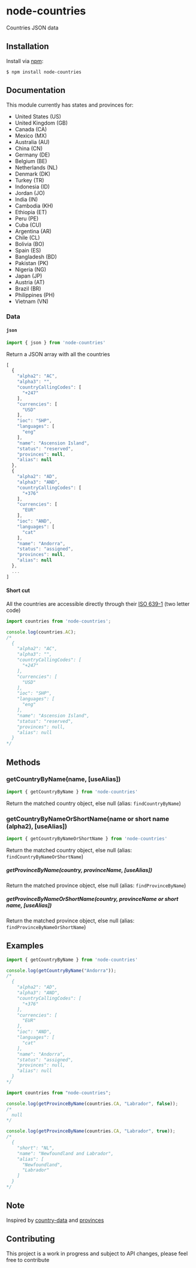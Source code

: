 # node-countries

Countries JSON data

## Installation

Install via [npm](https://www.npmjs.com/):

```
$ npm install node-countries
```

## Documentation

This module currently has states and provinces for:

- United States (US)
- United Kingdom (GB)
- Canada (CA)
- Mexico (MX)
- Australia (AU)
- China (CN)
- Germany (DE)
- Belgium (BE)
- Netherlands (NL)
- Denmark (DK)
- Turkey (TR)
- Indonesia (ID)
- Jordan (JO)
- India (IN)
- Cambodia (KH)
- Ethiopia (ET)
- Peru (PE)
- Cuba (CU)
- Argentina (AR)
- Chile (CL)
- Bolivia (BO)
- Spain (ES)
- Bangladesh (BD)
- Pakistan (PK)
- Nigeria (NG)
- Japan (JP)
- Austria (AT)
- Brazil (BR)
- Philippines (PH)
- Vietnam (VN)

### Data

#### `json`

```javascript
import { json } from 'node-countries'
```

Return a JSON array with all the countries

```javascript
[
  {
    "alpha2": "AC",
    "alpha3": "",
    "countryCallingCodes": [
      "+247"
    ],
    "currencies": [
      "USD"
    ],
    "ioc": "SHP",
    "languages": [
      "eng"
    ],
    "name": "Ascension Island",
    "status": "reserved",
    "provinces": null,
    "alias": null
  },
  {
    "alpha2": "AD",
    "alpha3": "AND",
    "countryCallingCodes": [
      "+376"
    ],
    "currencies": [
      "EUR"
    ],
    "ioc": "AND",
    "languages": [
      "cat"
    ],
    "name": "Andorra",
    "status": "assigned",
    "provinces": null,
    "alias": null
  },
  ...
]
```

#### Short cut

All the countries are accessible directly through their [ISO 639-1](http://en.wikipedia.org/wiki/ISO_639-1) (two letter code)

```javascript
import countries from 'node-countries';

console.log(countries.AC);
/*
  {
    "alpha2": "AC",
    "alpha3": "",
    "countryCallingCodes": [
      "+247"
    ],
    "currencies": [
      "USD"
    ],
    "ioc": "SHP",
    "languages": [
      "eng"
    ],
    "name": "Ascension Island",
    "status": "reserved",
    "provinces": null,
    "alias": null
  }
*/
```

## Methods

### getCountryByName(name, [useAlias])

```javascript
import { getCountryByName } from 'node-countries'
```

Return the matched country object, else null (alias: `findCountryByName`)

### getCountryByNameOrShortName(name or short name (alpha2), [useAlias])

```javascript
import { getCountryByNameOrShortName } from 'node-countries'
```

Return the matched country object, else null (alias: `findCountryByNameOrShortName`)

##### getProvinceByName(country, provinceName, [useAlias])

Return the matched province object, else null (alias: `findProvinceByName`)

##### getProvinceByNameOrShortName(country, provinceName or short name, [useAlias])

Return the matched province object, else null (alias: `findProvinceByNameOrShortName`)

## Examples

```javascript
import { getCountryByName } from 'node-countries'

console.log(getCountryByName("Andorra"));
/*
  {
    "alpha2": "AD",
    "alpha3": "AND",
    "countryCallingCodes": [
      "+376"
    ],
    "currencies": [
      "EUR"
    ],
    "ioc": "AND",
    "languages": [
      "cat"
    ],
    "name": "Andorra",
    "status": "assigned",
    "provinces": null,
    "alias": null
  }
*/
```

```javascript
import countries from "node-countries";

console.log(getProvinceByName(countries.CA, "Labrador", false));
/*
  null
*/

console.log(getProvinceByName(countries.CA, "Labrador", true));
/*
  {
    "short": "NL",
    "name": "Newfoundland and Labrador",
    "alias": [
      "Newfoundland",
      "Labrador"
    ]
  }
*/
```

## Note

Inspired by [country-data](https://github.com/OpenBookPrices/country-data) and [provinces](https://github.com/substack/provinces)

## Contributing

This project is a work in progress and subject to API changes, please feel free to contribute
